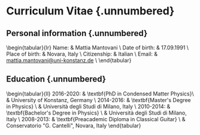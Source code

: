 # Curriculum Vitae {.unnumbered}

## Personal information {.unnumbered}

\begin{tabular}{lr}
    Name:               & Mattia Mantovani \\
    Date of birth:      & 17.09.1991 \\
    Place of birth:     & Novara, Italy \\
    Citizenship:        & Italian \\
    Email:              & mattia.mantovani@uni-konstanz.de \\
\end{tabular}

## Education {.unnumbered}

\begin{tabular}{ll}
   2016-2020:          & \textbf{PhD in Condensed Matter Physics}\\
                       & University of Konstanz, Germany \\
   2014-2016:          & \textbf{Master's Degree in Physics} \\
                       & Università degli Studi di Milano, Italy \\
   2010-2014:          & \textbf{Bachelor's Degree in Physics} \\
                       & Università degli Studi di Milano, Italy \\
   2008-2013:          & \textbf{Preacademic Diploma in Classical Guitar} \\
                       & Conservatorio "G. Cantelli", Novara, Italy
\end{tabular}





